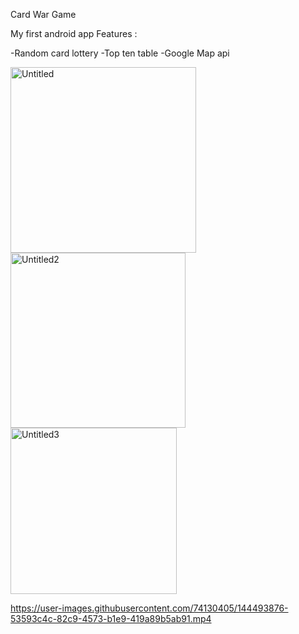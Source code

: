 Card War Game 
 
 My first android app 
 Features :
 
-Random card lottery 
-Top ten table
-Google Map api 

<img width="297" alt="Untitled" src="https://user-images.githubusercontent.com/74130405/144493361-523b649f-8a53-4914-aa3b-b232a57c7c58.png">
<img width="280" alt="Untitled2" src="https://user-images.githubusercontent.com/74130405/144493368-56c80771-e1ea-4ffd-8133-81a3ee1561c9.png">
<img width="266" alt="Untitled3" src="https://user-images.githubusercontent.com/74130405/144493379-ebbf00a9-583c-482c-bdf3-930183792039.png">


https://user-images.githubusercontent.com/74130405/144493876-53593c4c-82c9-4573-b1e9-419a89b5ab91.mp4

